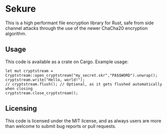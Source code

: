 # Sekure
This is a high performant file encryption library for Rust, safe from side channel attacks through the use of the newer ChaCha20 encryption algorithm.

## Usage
This code is available as a crate on Cargo. Example usage:
```
let mut cryptstream = Cryptstream::open_cryptstream("my_secret.skr","PA$$WORD").unwrap();
cryptstream.write("Hello, world!");
// cryptstream.flush(); // Optional, as it gets flushed automatically when closing
cryptstream.close_cryptstream();
```

## Licensing
This code is licensed under the MIT license, and as always users are more than welcome to submit bug reports or pull requests.

